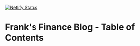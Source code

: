 [![Netlify Status](https://api.netlify.com/api/v1/badges/31252276-e050-4409-8cdb-8db50d01fb8e/deploy-status)](https://app.netlify.com/sites/advenoh-finance/deploys)

# Frank's Finance Blog - Table of Contents
